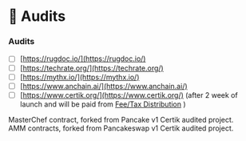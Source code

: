 # 📕 Audits

### Audits

* [ ] [https://rugdoc.io/​](https://rugdoc.io/)
* [ ] [https://techrate.org/](https://techrate.org/)
* [ ] [https://mythx.io/](https://mythx.io/)
* [ ] [https://www.anchain.ai/](https://www.anchain.ai/)
* [ ] [https://www.certik.org/](https://www.certik.org/) \(after 2 week of launch and will be paid from [Fee/Tax Distribution](../features/deposit-fee-redistribution.md) \)

MasterChef contract, forked from Pancake v1 Certik audited project.  
AMM contracts, forked from Pancakeswap v1 Certik audited project.



